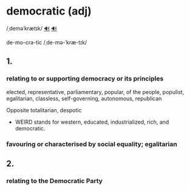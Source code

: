 # democratic (adj)

/ˌdeməˈkrætɪk/ [🔊](https://www.oxfordlearnersdictionaries.com/media/english/uk_pron/d/dem/democ/democratic__gb_2.mp3) [🔊](https://www.oxfordlearnersdictionaries.com/media/english/us_pron/d/dem/democ/democratic__us_1.mp3)

de-mo-cra-tic /ˌde-mə-ˈkræ-tɪk/

## 1.

### relating to or supporting democracy or its principles

elected, representative, parliamentary, popular, of the people, populist, egalitarian, classless, self-governing, autonomous, republican

Opposite totalitarian, despotic

- WEIRD stands for western, educated, industrialized, rich, and democratic.

### favouring or characterised by social equality; egalitarian

## 2.

### relating to the Democratic Party